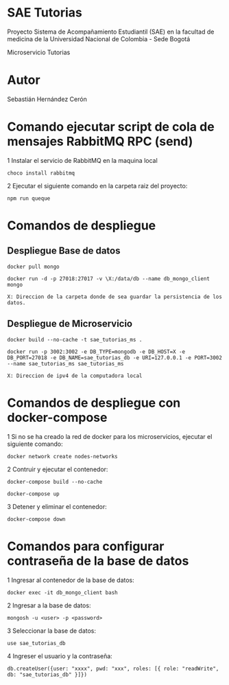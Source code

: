 # SAE Tutorias
Proyecto Sistema de Acompañamiento Estudiantil (SAE) en la facultad de medicina de la Universidad Nacional de Colombia - Sede Bogotá

Microservicio Tutorias

# Autor
Sebastián Hernández Cerón

# Comando ejecutar script de cola de mensajes RabbitMQ RPC (send)
    
1 Instalar el servicio de RabbitMQ en la maquina local

    choco install rabbitmq

2 Ejecutar el siguiente comando en la carpeta raiz del proyecto:

    npm run queque

# Comandos de despliegue

## Despliegue Base de datos

    docker pull mongo

    docker run -d -p 27018:27017 -v \X:/data/db --name db_mongo_client mongo
    
    X: Direccion de la carpeta donde de sea guardar la persistencia de los datos.

## Despliegue de Microservicio

    docker build --no-cache -t sae_tutorias_ms .

    docker run -p 3002:3002 -e DB_TYPE=mongodb -e DB_HOST=X -e DB_PORT=27018 -e DB_NAME=sae_tutorias_db -e URI=127.0.0.1 -e PORT=3002 --name sae_tutorias_ms sae_tutorias_ms

    X: Direccion de ipv4 de la computadora local

# Comandos de despliegue con docker-compose

1 Si no se ha creado la red de docker para los microservicios, ejecutar el siguiente comando:

    docker network create nodes-networks

2 Contruir y ejecutar el contenedor:

    docker-compose build --no-cache
    
    docker-compose up

3 Detener y eliminar el contenedor:

    docker-compose down

# Comandos para configurar contraseña de la base de datos

1 Ingresar al contenedor de la base de datos:

    docker exec -it db_mongo_client bash

2 Ingresar a la base de datos:

    mongosh -u <user> -p <password>

3 Seleccionar la base de datos:

    use sae_tutorias_db

4 Ingreser el usuario y la contraseña:

    db.createUser({user: "xxxx", pwd: "xxx", roles: [{ role: "readWrite", db: "sae_tutorias_db" }]})
